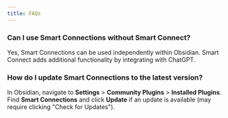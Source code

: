 ```yaml
---
title: FAQs
---
```


### Can I use Smart Connections without Smart Connect?
Yes, Smart Connections can be used independently within Obsidian. Smart Connect adds additional functionality by integrating with ChatGPT.

### How do I update Smart Connections to the latest version?
In Obsidian, navigate to **Settings** > **Community Plugins** > **Installed Plugins**. Find **Smart Connections** and click **Update** if an update is available (may require clicking "Check for Updates").
